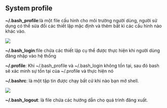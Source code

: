 ## System profile

**~/.bash_profile**:là một file cấu hình cho môi trường người dùng, người sử dụng có thể sửa đổi các thiết lập mặc định và thêm bất kì các cấu hình nào khác vào.

<img src="https://i.imgur.com/JlOE8yJ.png">

**~/.bash_login**:file chứa các thiết lập cụ thể được thực hiện khi người dùng đăng nhập vào hệ thống

**~/.profile**: Khi ~/.bash_profile và ~/.bash_login không tồn tại, sau đó bash sẽ xác minh sự tồn tại của ~/.profile và thực hiện nó

**~/.bashrc**: là một tập tin được chạy bất cứ khi nào bạn mở shell.

<img src="https://i.imgur.com/u1hHfwb.png">

**~/.bash_logout**: là file chứa các hướng dẫn cho quá trình đăng xuất.

